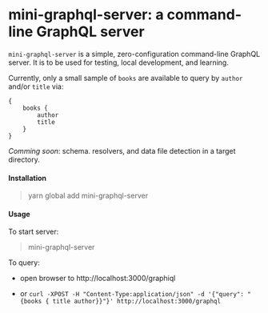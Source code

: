 # mini-graphql-server: a command-line GraphQL server


`mini-graphql-server` is a simple, zero-configuration command-line GraphQL server.  It is to be used for testing, local development, and learning.

Currently, only a small sample of `books` are available to query by `author` and/or `title` via:

```
{
    books { 
        author 
        title 
    }
}
```

*Comming  soon*: schema. resolvers, and data file detection in a target directory.

#### Installation
> yarn global add mini-graphql-server

#### Usage

To start server:
> mini-graphql-server

To query:
* open browser to http://localhost:3000/graphiql

* or `curl -XPOST -H "Content-Type:application/json" -d '{"query": "{books { title author}}"}' http://localhost:3000/graphql`